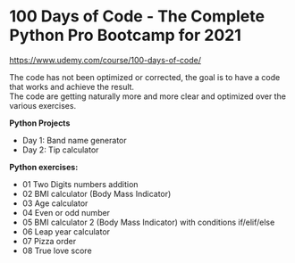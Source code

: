 # 100 Days of Code - The Complete Python Pro Bootcamp for 2021
https://www.udemy.com/course/100-days-of-code/

The code has not been optimized or corrected, the goal is to have a code that works and achieve the result.<br />
The code are getting naturally more and more clear and optimized over the various exercises.

**Python Projects**
- Day 1: Band name generator
- Day 2: Tip calculator

**Python exercises:**
- 01 Two Digits numbers addition
- 02 BMI calculator (Body Mass Indicator)
- 03 Age calculator
- 04 Even or odd number
- 05 BMI calculator 2 (Body Mass Indicator) with conditions if/elif/else
- 06 Leap year calculator
- 07 Pizza order
- 08 True love score
